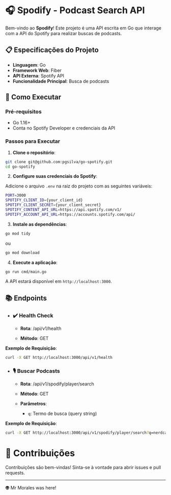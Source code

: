 # 🎧 Spodify - Podcast Search API

Bem-vindo ao **Spodify**! Este projeto é uma API escrita em Go que interage com a API do Spotify para realizar buscas de podcasts.

## 📋 Especificações do Projeto

- **Linguagem**: Go
- **Framework Web**: Fiber
- **API Externa**: Spotify API
- **Funcionalidade Principal**: Busca de podcasts

## 🚀 Como Executar

### Pré-requisitos

- Go 1.16+
- Conta no Spotify Developer e credenciais da API

### Passos para Executar

1. **Clone o repositório**:

```sh
git clone git@github.com:pgsilva/go-spotify.git
cd go-spotify
``` 

2. **Configure suas credenciais do Spotify**:

Adicione o arquivo `.env` na raiz do projeto com as seguintes variáveis:

```sh
PORT=3000
SPOTIFY_CLIENT_ID={your_client_id}
SPOTIFY_CLIENT_SECRET={your_client_secret}
SPOTIFY_CONTENT_API_URL=https://api.spotify.com/v1/
SPOTIFY_ACCOUNT_API_URL=https://accounts.spotify.com/api/
````

3. **Instale as dependências**:

```sh
go mod tidy
```

ou

```sh
go mod download
```

4. **Execute a aplicação**:

```sh
go run cmd/main.go
```

A API estará disponível em `http://localhost:3000`.

## 📚 Endpoints

- ###  ✔️ Health Check

    - **Rota**: /api/v1/health

    - **Método**: GET

**Exemplo de Requisição**:

```sh
curl -X GET http://localhost:3000/api/v1/health
```


- ### 🎙️ Buscar Podcasts

    - **Rota**: /api/v1/spodify/player/search

    - **Método**: GET

    - **Parâmetros**: 
        - `q`: Termo de busca (query string)

**Exemplo de Requisição**:
    
```sh
curl -X GET http://localhost:3000/api/v1/spodify/player/search?q=nerdcast
```

# 🤝 Contribuições
Contribuições são bem-vindas! Sinta-se à vontade para abrir issues e pull requests.

---

👽 Mr Morales was here!
